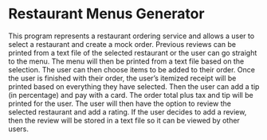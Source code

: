 # Restaurant Menus Generator
This program represents a restaurant ordering service and allows a user to select a restaurant and create a mock order. Previous reviews can be printed from a text file of the selected restaurant or the user can go straight to the menu. The menu will then be printed from a text file based on the selection. The user can then choose items to be added to their order. Once the user is finished with their order, the user’s itemized receipt will be printed based on everything they have selected. Then the user can add a tip (in percentage) and pay with a card. The order total plus tax and tip will be printed for the user. The user will then have the option to review the selected restaurant and add a rating. If the user decides to add a review, then the review will be stored in a text file so it can be viewed by other users.
